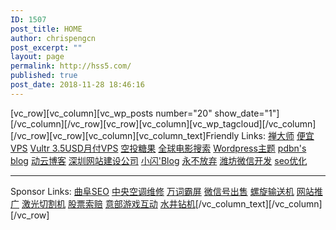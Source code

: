 ```yaml
---
ID: 1507
post_title: HOME
author: chrispengcn
post_excerpt: ""
layout: page
permalink: http://hss5.com/
published: true
post_date: 2018-11-28 18:46:16
---
```

[vc_row][vc_column][vc_wp_posts number="20" show_date="1"][/vc_column][/vc_row][vc_row][vc_column][vc_wp_tagcloud][/vc_column][/vc_row][vc_row][vc_column][vc_column_text]Friendly Links:
<a href="https://www.zendashi.com">禅大师</a> <a href="https://m.do.co/c/3b013a1ebf2a">便宜VPS</a> <a href="https://www.vultr.com/?ref=7421277">Vultr 3.5USD月付VPS</a> <a href="http://www.ltk100.com/">空投糖果</a> <a href="http://ssx8.com/">全球电影搜索</a> <a href="https://wpmore.cn/">Wordpress主题</a> <a href="https://pdbn.top/">pdbn's blog</a> <a href="http://www.7itc.cn/">动云博客</a> <a href="http://www.zhihone.com" target="_blank" rel="noopener">深圳网站建设公司</a> <a href="https://www.coodd.cn" target="_blank" rel="noopener 一个简简单单的博客，平时记录下自己所看到的，所想到的，所喜欢的,仅此而已">小闪'Blog</a> <a href="http://www.ngiveup.cn/" target="_blank" rel="noopener">永不放弃</a> <a href="http://www.seo0536.com" target="_blank" rel="noopener">潍坊微信开发</a> <a href="http://seo.ee" target="_blank" rel="noopener">seo优化</a>

<hr />

Sponsor Links:
<a href="https://www.seomy.org" target="_blank" rel="noopener">曲阜SEO</a>    <a href="http://www.fengyunzhileng.com" target="_blank" rel="noopener">中央空调维修</a> <a href="http://www.wysww.cn" target="_blank" rel="noopener">万词霸屏</a> <a href="http://webkeji.net" target="_blank" rel="noopener">微信号出售</a> <a href="http://www.h66t.com" target="_blank" rel="noopener">螺旋输送机</a> <a href="https://www.seoseo66.com" target="_blank" rel="noopener">网站推广</a> <a href="http://www.beyondlaser.com" target="_blank" rel="noopener">激光切割机</a> <a href="http://www.jiajia315.com" target="_blank" rel="noopener">股票索赔</a> <a href="http://www.88bjz.com" target="_blank" rel="noopener">意部游戏互动</a> <a href="http://www.51zuanji.cn/" target="_blank" rel="noopener">水井钻机</a>[/vc_column_text][/vc_column][/vc_row]